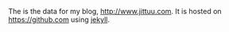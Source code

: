 The is the data for my blog, <http://www.jittuu.com>. It is hosted on <https://github.com> using [jekyll](https://github.com/mojombo/jekyll).
